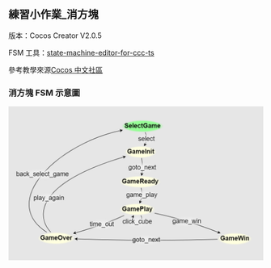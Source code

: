 ## 練習小作業_消方塊

版本：Cocos Creator V2.0.5

FSM 工具：[state-machine-editor-for-ccc-ts](https://github.com/linhaiwei123/state-machine-editor-for-ccc-ts.git)

參考教學來源[Cocos 中文社區](https://forum.cocos.com/t/cocos-creator-typescript/46515)

### 消方塊 FSM 示意圖
![image](https://github.com/az198071123/test_CocosCreator_Cube/blob/master/CubeGameFSM.PNG)
